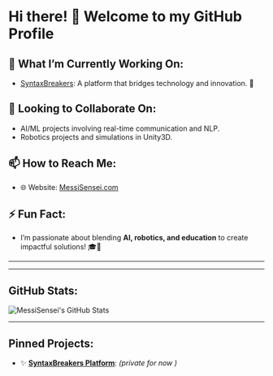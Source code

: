 # Hi there! 👋 Welcome to my GitHub Profile

## 🔭 What I’m Currently Working On:
- [SyntaxBreakers](https://syntaxbreakeres.com): A platform that bridges technology and innovation. 🚀

## 👯 Looking to Collaborate On:
- AI/ML projects involving real-time communication and NLP.
- Robotics projects and simulations in Unity3D.

## 📫 How to Reach Me:
- 🌐 Website: [MessiSensei.com](https://messisensei.com)

## ⚡ Fun Fact:
- I’m passionate about blending **AI, robotics, and education** to create impactful solutions! 🎓🤖

---

---

## GitHub Stats:
![MessiSensei's GitHub Stats](https://github-readme-stats.vercel.app/api?username=MessiSensei&show_icons=true&theme=radical)

---

## Pinned Projects:
- ✨ **[SyntaxBreakers Platform](https://github.com/MessiSensei/SyntaxBreakers)**: *(private for now )*

